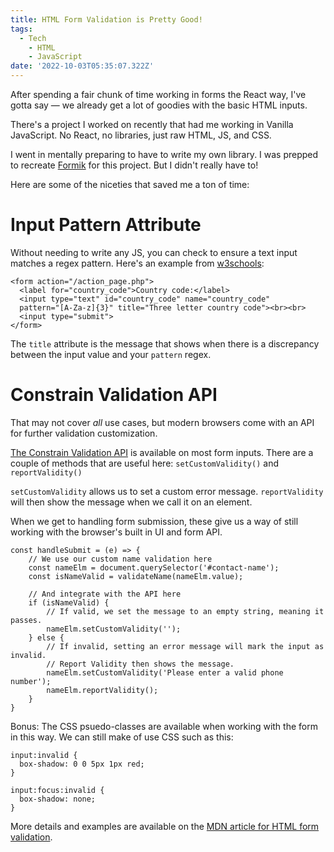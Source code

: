 ```yaml
---
title: HTML Form Validation is Pretty Good!
tags:
  - Tech
	- HTML
	- JavaScript
date: '2022-10-03T05:35:07.322Z'
---
```


After spending a fair chunk of time working in forms the React way, I've gotta say — we already get a lot of goodies with the basic HTML inputs.

There's a project I worked on recently that had me working in Vanilla JavaScript. No React, no libraries, just raw HTML, JS, and CSS.

I went in mentally preparing to have to write my own library. I was prepped to recreate [Formik](https://formik.org/) for this project. But I didn't really have to!

Here are some of the niceties that saved me a ton of time:

# Input Pattern Attribute

Without needing to write any JS, you can check to ensure a text input matches a regex pattern. Here's an example from [w3schools](https://www.w3schools.com/tags/att_input_pattern.asp):

```
<form action="/action_page.php">
  <label for="country_code">Country code:</label>
  <input type="text" id="country_code" name="country_code"
  pattern="[A-Za-z]{3}" title="Three letter country code"><br><br>
  <input type="submit">
</form>

```

The `title` attribute is the message that shows when there is a discrepancy between the input value and your `pattern` regex.

# Constrain Validation API

That may not cover _all_ use cases, but modern browsers come with an API for further validation customization.

[The Constrain Validation API](https://developer.mozilla.org/en-US/docs/Learn/Forms/Form_validation#validating_forms_using_javascript) is available on most form inputs. There are a couple of methods that are useful here: `setCustomValidity()` and `reportValidity()`

`setCustomValidity` allows us to set a custom error message. `reportValidity` will then show the message when we call it on an element.

When we get to handling form submission, these give us a way of still working with the browser's built in UI and form API.

```
const handleSubmit = (e) => {
	// We use our custom name validation here
	const nameElm = document.querySelector('#contact-name');
	const isNameValid = validateName(nameElm.value);

	// And integrate with the API here
	if (isNameValid) {
		// If valid, we set the message to an empty string, meaning it passes.
		nameElm.setCustomValidity('');
	} else {
		// If invalid, setting an error message will mark the input as invalid.
		// Report Validity then shows the message.
		nameElm.setCustomValidity('Please enter a valid phone number');
		nameElm.reportValidity();
	}
}

```

Bonus: The CSS psuedo-classes are available when working with the form in this way. We can still make of use CSS such as this:

```
input:invalid {
  box-shadow: 0 0 5px 1px red;
}

input:focus:invalid {
  box-shadow: none;
}

```

More details and examples are available on the [MDN article for HTML form validation](https://developer.mozilla.org/en-US/docs/Learn/Forms/Form_validation#validating_forms_using_javascript).

